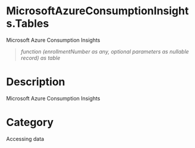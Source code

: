 ﻿# MicrosoftAzureConsumptionInsights.Tables
Microsoft Azure Consumption Insights
> _function (enrollmentNumber as any, optional parameters as nullable record) as table_
# Description 
Microsoft Azure Consumption Insights
# Category 
Accessing data
